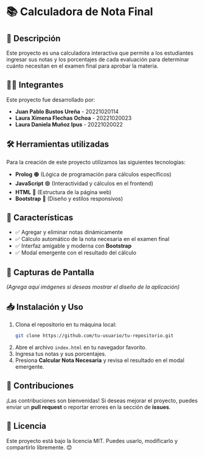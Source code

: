 # 📚 Calculadora de Nota Final

## 🎯 Descripción
Este proyecto es una calculadora interactiva que permite a los estudiantes ingresar sus notas y los porcentajes de cada evaluación para determinar cuánto necesitan en el examen final para aprobar la materia.

## 👨‍💻 Integrantes
Este proyecto fue desarrollado por:
- **Juan Pablo Bustos Ureña** - 20221020114
- **Laura Ximena Flechas Ochoa** - 20221020023
- **Laura Daniela Muñoz Ipus** - 20221020022

## 🛠️ Herramientas utilizadas
Para la creación de este proyecto utilizamos las siguientes tecnologías:
- **Prolog** 🟠 (Lógica de programación para cálculos específicos)
- **JavaScript** 🟢 (Interactividad y cálculos en el frontend)
- **HTML** 🔵 (Estructura de la página web)
- **Bootstrap** 🎨 (Diseño y estilos responsivos)

## 🚀 Características
- ✅ Agregar y eliminar notas dinámicamente
- ✅ Cálculo automático de la nota necesaria en el examen final
- ✅ Interfaz amigable y moderna con **Bootstrap**
- ✅ Modal emergente con el resultado del cálculo

## 📸 Capturas de Pantalla
*(Agrega aquí imágenes si deseas mostrar el diseño de la aplicación)*

## 📥 Instalación y Uso
1. Clona el repositorio en tu máquina local:
   ```bash
   git clone https://github.com/tu-usuario/tu-repositorio.git
   ```
2. Abre el archivo `index.html` en tu navegador favorito.
3. Ingresa tus notas y sus porcentajes.
4. Presiona **Calcular Nota Necesaria** y revisa el resultado en el modal emergente.

## 🌟 Contribuciones
¡Las contribuciones son bienvenidas! Si deseas mejorar el proyecto, puedes enviar un **pull request** o reportar errores en la sección de **issues**.

## 📜 Licencia
Este proyecto está bajo la licencia MIT. Puedes usarlo, modificarlo y compartirlo libremente. 😊
